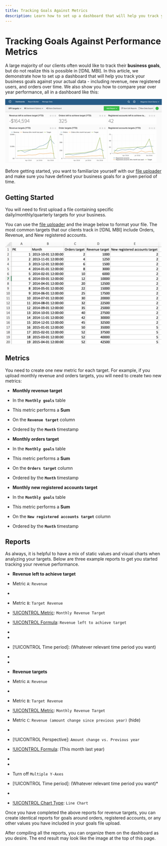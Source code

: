 ```yaml
---
title: Tracking Goals Against Metrics
description: Learn how to set up a dashboard that will help you track your business goals against your actual data - including revenue, new registered users, and orders over time. 
---
```

# Tracking Goals Against Performance Metrics

A large majority of our clients often would like to track their **business goals**, but do not realize this is possible in [!DNL MBI]. In this article, we demonstrate how to set up a dashboard that will help you track your business goals against your actual data - including revenue, new registered users, and orders over time. We also show you how to compare year over year performance, all in a dashboard like this:

![](../../assets/Goals-_dashboard_2.png)

Before getting started, you want to familiarize yourself with our [file uploader](../importing-data/connecting-data/using-file-uploader.md) and make sure you have defined your business goals for a given period of time.

## Getting Started

You will need to first upload a file containing specific daily/monthly/quarterly targets for your business.

You can use the [file uploader](../importing-data/connecting-data/using-file-uploader.md) and the image below to format your file. The most common targets that our clients track in [!DNL MBI] include Orders, Revenue, and New registered accounts.

![](../../assets/Goals-_Excel.png)

## Metrics

You need to create one new metric for each target. For example, if you upload monthly revenue and orders targets, you will need to create two new metrics:

* **Monthly revenue target**
* In the **`Monthly goals`** table
* This metric performs a **Sum**
* On the **`Revenue target`** column
* Ordered by the **`Month`** timestamp

* **Monthly orders target**
* In the **`Monthly goals`** table
* This metric performs a **Sum**
* On the **`Orders target`** column
* Ordered by the **`Month`** timestamp

* **Monthly new registered accounts target**
* In the **`Monthly goals`** table
* This metric performs a **Sum**
* On the **`New registered accounts target`** column
* Ordered by the **`Month`** timestamp

## Reports

As always, it is helpful to have a mix of static values and visual charts when analyzing your targets. Below are three example reports to get you started tracking your revenue performance.

* **Revenue left to achieve target**
* Metric `A`: `Revenue`
* [!UICONTROL Metric]: `Revenue`

* Metric `B`: `Target Revenue`
* [!UICONTROL Metric]: `Monthly Revenue Target`

* [!UICONTROL Formula]: `Revenue left to achieve target`
* [!UICONTROL Formula]: `(B-A)`
* [!UICONTROL Format]: `Number`

* [!UICONTROL Time period]: (Whatever relevant time period you want)
* [!UICONTROL Interval]: `Month`
* [!UICONTROL Chart Type]: `Scalar`

* **Revenue targets**
* Metric `A`: `Revenue`
* [!UICONTROL Metric]: `Revenue`

* Metric `B`: `Target Revenue`
* [!UICONTROL Metric]: `Monthly Revenue Target`

* Metric `C`: `Revenue (amount change since previous year)` (hide)
* [!UICONTROL Metric]: `Revenue`
* [!UICONTROL Perspective]: `Amount change vs. Previous year`

* [!UICONTROL Formula]: (This month last year)
* [!UICONTROL Formula]: `(A-C)`
* [!UICONTROL Format]: `Currency`

* Turn off `Multiple Y-Axes`
* [!UICONTROL Time period]: (Whatever relevant time period you want)*
* [!UICONTROL Interval]: `Month`
* [!UICONTROL Chart Type]: `Line Chart`

Once you have completed the above reports for revenue targets, you can create identical reports for goals around orders, registered accounts, or any other values you have included in your goals file upload.

After compiling all the reports, you can organize them on the dashboard as you desire. The end result may look like the image at the top of this page.
